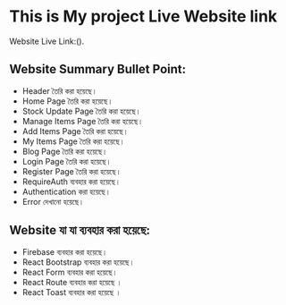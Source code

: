 # This is My project Live Website link

Website Live Link:().

## Website Summary Bullet Point:

* Header তৈরি করা হয়েছে।
* Home Page তৈরি করা হয়েছে।
* Stock Update Page তৈরি করা হয়েছে।
* Manage Items Page তৈরি করা হয়েছে।
* Add Items Page তৈরি করা হয়েছে।
* My Items Page তৈরি করা হয়েছে।
* Blog Page তৈরি করা হয়েছে।
* Login Page তৈরি করা হয়েছে।
* Register Page তৈরি করা হয়েছে।
* RequireAuth ব্যবহার করা হয়েছে।
* Authentication করা হয়েছে।
* Error দেখানো হয়েছে।

## Website যা যা ব্যবহার করা হয়েছে:

* Firebase ব্যবহার করা হয়েছে।
* React Bootstrap ব্যবহার করা হয়েছে।
* React Form ব্যবহার করা হয়েছে।
* React Route ব্যবহার করা হয়েছে ।
* React Toast ব্যবহার করা হয়েছে ।
